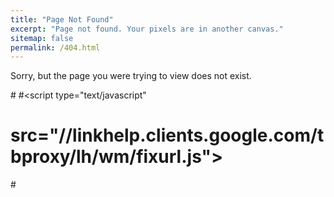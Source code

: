 ```yaml
---
title: "Page Not Found"
excerpt: "Page not found. Your pixels are in another canvas."
sitemap: false
permalink: /404.html
---
```


Sorry, but the page you were trying to view does not exist.

#<script type="text/javascript">
#  var GOOG_FIXURL_LANG = 'en';
#  var GOOG_FIXURL_SITE = '{{ site.url }}'
#</script>
#<script type="text/javascript"
#  src="//linkhelp.clients.google.com/tbproxy/lh/wm/fixurl.js">
#</script>
